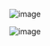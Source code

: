 ![image](https://user-images.githubusercontent.com/86780536/124598177-031d8580-de6d-11eb-80f5-2dcbdc716a76.png)

![image](https://user-images.githubusercontent.com/86780536/124599644-90ada500-de6e-11eb-9af2-df1e797b7c01.png)
